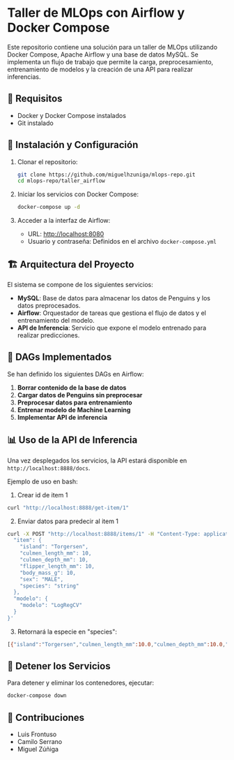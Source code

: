 # Taller de MLOps con Airflow y Docker Compose

Este repositorio contiene una solución para un taller de MLOps utilizando Docker Compose, Apache Airflow y una base de datos MySQL. Se implementa un flujo de trabajo que permite la carga, preprocesamiento, entrenamiento de modelos y la creación de una API para realizar inferencias.

## 📌 Requisitos

- Docker y Docker Compose instalados
- Git instalado

## 🚀 Instalación y Configuración

1. Clonar el repositorio:

   ```bash
   git clone https://github.com/miguelhzuniga/mlops-repo.git
   cd mlops-repo/taller_airflow
   ```

2. Iniciar los servicios con Docker Compose:

   ```bash
   docker-compose up -d
   ```

3. Acceder a la interfaz de Airflow:

   - URL: [http://localhost:8080](http://localhost:8080)
   - Usuario y contraseña: Definidos en el archivo `docker-compose.yml`

## 🏗️ Arquitectura del Proyecto

El sistema se compone de los siguientes servicios:

- **MySQL**: Base de datos para almacenar los datos de Penguins y los datos preprocesados.
- **Airflow**: Orquestador de tareas que gestiona el flujo de datos y el entrenamiento del modelo.
- **API de Inferencia**: Servicio que expone el modelo entrenado para realizar predicciones.

## 📜 DAGs Implementados

Se han definido los siguientes DAGs en Airflow:

1. **Borrar contenido de la base de datos**
2. **Cargar datos de Penguins sin preprocesar**
3. **Preprocesar datos para entrenamiento**
4. **Entrenar modelo de Machine Learning**
5. **Implementar API de inferencia**

## 📊 Uso de la API de Inferencia

Una vez desplegados los servicios, la API estará disponible en `http://localhost:8888/docs`. 

Ejemplo de uso en bash:

1. Crear id de item 1
```bash
curl "http://localhost:8888/get-item/1"
```
2. Enviar datos para predecir al item 1
```bash
curl -X POST "http://localhost:8888/items/1" -H "Content-Type: application/json" -d '{
  "item": {
    "island": "Torgersen",
    "culmen_length_mm": 10,
    "culmen_depth_mm": 10,
    "flipper_length_mm": 10,
    "body_mass_g": 10,
    "sex": "MALE",
    "species": "string"
  },
  "modelo": {
    "modelo": "LogRegCV"
  }
}'
```
3. Retornará la especie en "species":
```bash
[{"island":"Torgersen","culmen_length_mm":10.0,"culmen_depth_mm":10.0,"flipper_length_mm":10.0,"body_mass_g":10.0,"sex":"MALE","species":"Adelie"},{"modelo":"LogRegCV"}]
```

## 🛑 Detener los Servicios

Para detener y eliminar los contenedores, ejecutar:

```bash
docker-compose down
```

## 📝 Contribuciones

- Luis Frontuso
- Camilo Serrano
- Miguel Zúñiga